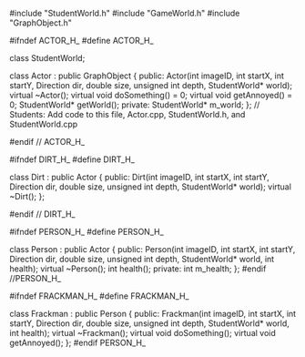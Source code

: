 #include "StudentWorld.h"
#include "GameWorld.h"
#include "GraphObject.h"

#ifndef ACTOR_H_
#define ACTOR_H_

class StudentWorld;

class Actor : public GraphObject
{
public:
	Actor(int imageID, int startX, int startY, Direction dir, double size, unsigned int depth, StudentWorld* world);
	virtual ~Actor();
	virtual void doSomething() = 0;
	virtual void getAnnoyed() = 0;
	StudentWorld* getWorld();
private:
	StudentWorld* m_world;
};
// Students:  Add code to this file, Actor.cpp, StudentWorld.h, and StudentWorld.cpp

#endif // ACTOR_H_


#ifndef DIRT_H_
#define DIRT_H_

class Dirt : public Actor
{
public:
	Dirt(int imageID, int startX, int startY, Direction dir, double size, unsigned int depth, StudentWorld* world);
	virtual ~Dirt();
};

#endif // DIRT_H_


#ifndef PERSON_H_
#define PERSON_H_

class Person : public Actor
{
public:
	Person(int imageID, int startX, int startY, Direction dir, double size, unsigned int depth, StudentWorld* world, int health);
	virtual ~Person();
	int health();
private:
	int m_health;
};
#endif //PERSON_H_


#ifndef FRACKMAN_H_
#define FRACKMAN_H_

class Frackman : public Person
{
public:
	Frackman(int imageID, int startX, int startY, Direction dir, double size, unsigned int depth, StudentWorld* world, int health);
	virtual ~Frackman();
	virtual void doSomething();
	virtual void getAnnoyed();
};
#endif PERSON_H_
